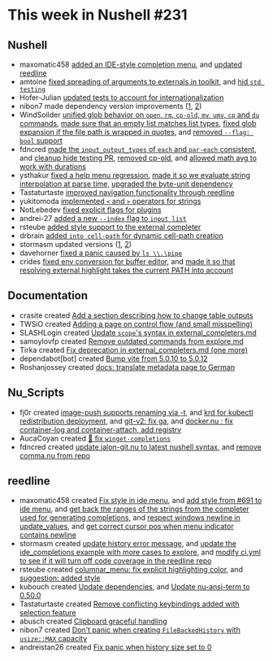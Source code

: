 # This week in Nushell #231

## Nushell

- maxomatic458 [added an IDE-style completion menu](https://github.com/nushell/nushell/pull/11593), and [updated reedline](https://github.com/nushell/nushell/pull/11589)
- amtoine [fixed spreading of arguments to externals in toolkit](https://github.com/nushell/nushell/pull/11640), and [hid `std testing`](https://github.com/nushell/nushell/pull/11331)
- Hofer-Julian [updated tests to account for internationalization](https://github.com/nushell/nushell/pull/11628)
- nibon7 made dependency version improvements ([1](https://github.com/nushell/nushell/pull/11624), [2](https://github.com/nushell/nushell/pull/11613))
- WindSoilder [unified glob behavior on `open`, `rm`, `cp-old`, `mv`, `umv`, `cp` and `du` commands](https://github.com/nushell/nushell/pull/11621), [made sure that an empty list matches list<int> types](https://github.com/nushell/nushell/pull/11596), [fixed glob expansion if the file path is wrapped in quotes](https://github.com/nushell/nushell/pull/11569), and [removed `--flag: bool` support](https://github.com/nushell/nushell/pull/11541)
- fdncred [made the `input_output_types` of `each` and `par-each` consistent](https://github.com/nushell/nushell/pull/11645), and [cleanup hide testing PR](https://github.com/nushell/nushell/pull/11638), [removed cp-old](https://github.com/nushell/nushell/pull/11622), and [allowed math avg to work with durations](https://github.com/nushell/nushell/pull/11598)
- ysthakur [fixed a help menu regression](https://github.com/nushell/nushell/pull/11608), [made it so we evaluate string interpolation at parse time](https://github.com/nushell/nushell/pull/11562), [upgraded the byte-unit dependency](https://github.com/nushell/nushell/pull/11584)
- Tastaturtaste [improved navigation functionality through reedline](https://github.com/nushell/nushell/pull/11535)
- yukitomoda [implemented `<` and `>` operators for strings](https://github.com/nushell/nushell/pull/11590)
- NotLebedev [fixed explicit flags for plugins](https://github.com/nushell/nushell/pull/11581)
- andrei-27 [added a new `--index` flag to `input list`](https://github.com/nushell/nushell/pull/11580)
- rsteube [added style support to the external completer](https://github.com/nushell/nushell/pull/11442)
- drbrain [added `into cell-path` for dynamic cell-path creation](https://github.com/nushell/nushell/pull/11322)
- stormasm updated versions ([1](https://github.com/nushell/nushell/pull/11635), [2](https://github.com/nushell/nushell/pull/11594))
- davehorner [fixed a panic caused by `ls \\.\pipe`](https://github.com/nushell/nushell/pull/10558)
- crides [fixed env conversion for buffer editor](https://github.com/nushell/nushell/pull/11636), and [made it so that resolving external highlight takes the current PATH into account](https://github.com/nushell/nushell/pull/11618)

## Documentation

- crasite created [Add a section describing how to change table outputs](https://github.com/nushell/nushell.github.io/pull/1224)
- TWSiO created [Adding a page on control flow (and small misspelling)](https://github.com/nushell/nushell.github.io/pull/1222)
- SLASHLogin created [Update `scope`'s syntax in external_completers.md](https://github.com/nushell/nushell.github.io/pull/1220)
- samoylovfp created [Remove outdated commands from explore.md](https://github.com/nushell/nushell.github.io/pull/1219)
- Tirka created [Fix deprecation in external_completers.md (one more)](https://github.com/nushell/nushell.github.io/pull/1218)
- dependabot[bot] created [Bump vite from 5.0.10 to 5.0.12](https://github.com/nushell/nushell.github.io/pull/1217)
- Roshanjossey created [docs: translate metadata page to German](https://github.com/nushell/nushell.github.io/pull/1187)

## Nu_Scripts

- fj0r created [image-push supports renaming via -t](https://github.com/nushell/nu_scripts/pull/750), and [krd for kubectl redistribution deployment](https://github.com/nushell/nu_scripts/pull/745), and [git-v2: fix ga](https://github.com/nushell/nu_scripts/pull/744), and [docker.nu : fix container-log and container-attach, add registry](https://github.com/nushell/nu_scripts/pull/742)
- AucaCoyan created [:bug: fix `winget-completions`](https://github.com/nushell/nu_scripts/pull/749)
- fdncred created [update jalon-git.nu to latest nushell syntax](https://github.com/nushell/nu_scripts/pull/748), and [remove comma.nu from repo](https://github.com/nushell/nu_scripts/pull/747)

## reedline

- maxomatic458 created [Fix style in ide menu](https://github.com/nushell/reedline/pull/725), and [add style from #691 to ide menu](https://github.com/nushell/reedline/pull/722), and [get back the ranges of the strings from the completer used for generating completions](https://github.com/nushell/reedline/pull/713), and [respect windows newline in update_values](https://github.com/nushell/reedline/pull/709), and [get correct cursor pos when menu indicator contains newline](https://github.com/nushell/reedline/pull/708)
- stormasm created [update history error message](https://github.com/nushell/reedline/pull/721), and [update the ide_completions example with more cases to explore](https://github.com/nushell/reedline/pull/718), and [modify ci.yml to see if it will turn off code coverage in the reedline repo](https://github.com/nushell/reedline/pull/710)
- rsteube created [columnar_menu: fix explicit highlighting color](https://github.com/nushell/reedline/pull/720), and [suggestion: added style](https://github.com/nushell/reedline/pull/691)
- kubouch created [Update dependencies](https://github.com/nushell/reedline/pull/717), and [Update nu-ansi-term to 0.50.0](https://github.com/nushell/reedline/pull/716)
- Tastaturtaste created [Remove conflicting keybindings added with selection feature](https://github.com/nushell/reedline/pull/715)
- abusch created [Clipboard graceful handling](https://github.com/nushell/reedline/pull/712)
- nibon7 created [ Don't panic when creating `FileBackedHistory` with `usize::MAX` capacity ](https://github.com/nushell/reedline/pull/701)
- andreistan26 created [Fix panic when history size set to 0](https://github.com/nushell/reedline/pull/653)
